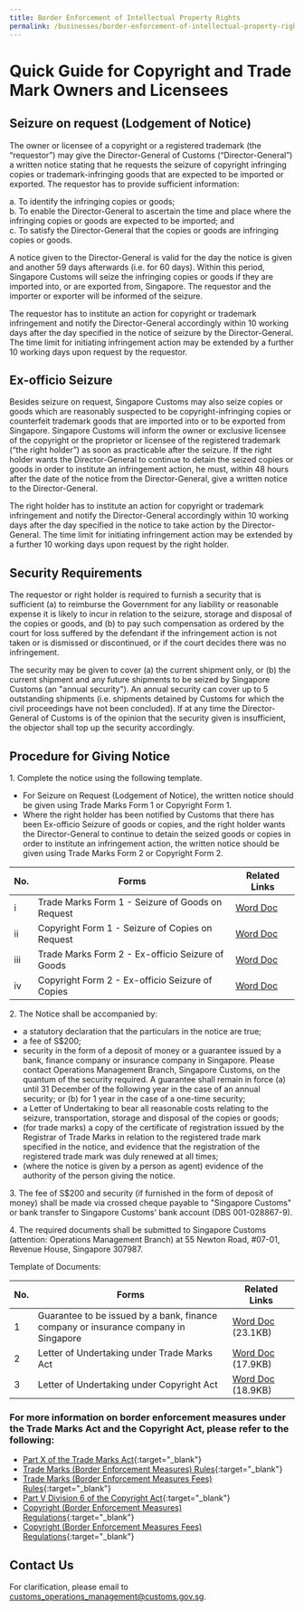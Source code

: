 ```yaml
---
title: Border Enforcement of Intellectual Property Rights
permalink: /businesses/border-enforcement-of-intellectual-property-rights/quick-guide-for-copyright-and-trade-mark-owners-and-licensees
---
```

# Quick Guide for Copyright and Trade Mark Owners and Licensees

## Seizure on request (Lodgement of Notice)

The owner or licensee of a copyright or a registered trademark (the “requestor”) may give the Director-General of Customs (“Director-General”) a written notice stating that he requests the seizure of copyright infringing copies or trademark-infringing goods that are expected to be imported or exported. The requestor has to provide sufficient information:

a\. To identify the infringing copies or goods; <br>
b\. To enable the Director-General to ascertain the time and place where the infringing copies or goods are expected to be imported; and <br>
c\. To satisfy the Director-General that the copies or goods are infringing copies or goods. 

A notice given to the Director-General is valid for the day the notice is given and another 59 days afterwards (i.e. for 60 days). Within this period, Singapore Customs will seize the infringing copies or goods if they are imported into, or are exported from, Singapore. The requestor and the importer or exporter will be informed of the seizure.  
  
The requestor has to institute an action for copyright or trademark infringement and notify the Director-General accordingly within 10 working days after the day specified in the notice of seizure by the Director-General. The time limit for initiating infringement action may be extended by a further 10 working days upon request by the requestor.

## Ex-officio Seizure
  
Besides seizure on request, Singapore Customs may also seize copies or goods which are reasonably suspected to be copyright-infringing copies or counterfeit trademark goods that are imported into or to be exported from Singapore. Singapore Customs will inform the owner or exclusive licensee of the copyright or the proprietor or licensee of the registered trademark (“the right holder”) as soon as practicable after the seizure. If the right holder wants the Director-General to continue to detain the seized copies or goods in order to institute an infringement action, he must, within 48 hours after the date of the notice from the Director-General, give a written notice to the Director-General.  
  
The right holder has to institute an action for copyright or trademark infringement and notify the Director-General accordingly within 10 working days after the day specified in the notice to take action by the Director-General. The time limit for initiating infringement action may be extended by a further 10 working days upon request by the right holder.  
  
## Security Requirements 
  
The requestor or right holder is required to furnish a security that is sufficient (a) to reimburse the Government for any liability or reasonable expense it is likely to incur in relation to the seizure, storage and disposal of the copies or goods, and (b) to pay such compensation as ordered by the court for loss suffered by the defendant if the infringement action is not taken or is dismissed or discontinued, or if the court decides there was no infringement.  
  
The security may be given to cover (a) the current shipment only, or (b) the current shipment and any future shipments to be seized by Singapore Customs (an "annual security"). An annual security can cover up to 5 outstanding shipments (i.e. shipments detained by Customs for which the civil proceedings have not been concluded). If at any time the Director-General of Customs is of the opinion that the security given is insufficient, the objector shall top up the security accordingly.

## Procedure for Giving Notice 
  
 1\. Complete the notice using the following template.

  -   For Seizure on Request (Lodgement of Notice), the written notice should be given using Trade Marks Form 1 or Copyright Form 1.
  -   Where the right holder has been notified by Customs that there has been Ex-officio Seizure of goods or copies, and the right holder wants the Director-General to continue to detain the seized goods or copies in order to institute an infringement action, the written notice should be given using Trade Marks Form 2 or Copyright Form 2.

  | No. | Forms | Related Links |
  |---|---|---|
  | i | Trade Marks Form 1 - Seizure of Goods on Request | [Word Doc](https://go.gov.sg/tmf12022) |
  | ii | Copyright Form 1 - Seizure of Copies on Request | [Word Doc](https://go.gov.sg/crf12021) |
  | iii | Trade Marks Form 2 - Ex-officio Seizure of Goods | [Word Doc](https://go.gov.sg/tmf22022 ) |
  | iv | Copyright Form 2 - Ex-officio Seizure of Copies | [Word Doc](https://go.gov.sg/crf22021) |


 2\. The Notice shall be accompanied by:

  -   a statutory declaration that the particulars in the notice are true;
  -   a fee of S$200;
  -   security in the form of a deposit of money or a guarantee issued by a bank, finance company or insurance company in Singapore. Please contact Operations Management Branch, Singapore Customs, on the quantum of the security required. A guarantee shall remain in force (a) until 31 December of the following year in the case of an annual security; or (b) for 1 year in the case of a one-time security;
  -   a Letter of Undertaking to bear all reasonable costs relating to the seizure, transportation, storage and disposal of the copies or goods;
  -   (for trade marks) a copy of the certificate of registration issued by the Registrar of Trade Marks in relation to the registered trade mark specified in the notice, and evidence that the registration of the registered trade mark was duly renewed at all times;
  -   (where the notice is given by a person as agent) evidence of the authority of the person giving the notice.

 3\. The fee of S$200 and security (if furnished in the form of deposit of money) shall be made via crossed cheque payable to "Singapore Customs" or bank transfer to Singapore Customs' bank account (DBS 001-028867-9).  
  
 4\. The required documents shall be submitted to Singapore Customs (attention: Operations Management Branch) at 55 Newton Road, #07-01, Revenue House, Singapore 307987.  
  
Template of Documents:

| No. | Forms |  Related Links |
|---|---|---|
| 1 |  Guarantee to be issued by a bank, finance company or insurance company in Singapore | [Word Doc](/files/businesses/sample-of-guarantee-template-trade-marks-act-and-copyright-act.docx) (23.1KB) |
| 2 |  Letter of Undertaking under Trade Marks Act | [Word Doc](/files/businesses/letter-of-undertaking-under-trade-marks-act.docx) (17.9KB) |
| 3 | Letter of Undertaking under Copyright Act | [Word Doc](/files/businesses/letter-of-undertaking-under-copyright-act.docx) (18.9KB) |

### For more information on border enforcement measures under the Trade Marks Act and the Copyright Act, please refer to the following:

  
  -   [Part X of the Trade Marks Act](https://sso.agc.gov.sg/Act/TMA1998?ProvIds=pr81-,pr81A-,pr81B-,pr82-,pr83-,pr84-,pr85-,pr85A-,pr85B-,pr86-,pr87-,pr88-,pr89-,pr90-,pr91-,pr92-,pr93-,pr93A-,pr93B-,pr93C-,pr93D-,pr93E-,pr93F-,pr93G-,pr93H-,pr93I-,pr93J-,pr93K-,pr93L-,pr94-,pr95-,pr96-,pr97-,pr98-,pr99-,pr100-){:target="_blank"}
  -   [Trade Marks (Border Enforcement Measures) Rules](https://sso.agc.gov.sg/SL/TMA1998-R2?DocDate=20191112){:target="_blank"}
  -   [Trade Marks (Border Enforcement Measures Fees) Rules](https://sso.agc.gov.sg/SL/TMA1998-S749-2019?DocDate=20191112){:target="_blank"}
  -   [Part V Division 6 of the Copyright Act](https://sso.agc.gov.sg/Act/CA1987?ProvIds=pr140A-,pr140AA-,pr140AB-,pr140B-,pr140C-,pr140D-,pr140E-,pr140EA-,pr140EB-,pr140F-,pr140G-,pr140H-,pr140I-,pr140IA-,pr140J-,pr140K-,pr140L-,pr140LA-,pr140LB-,pr140LC-,pr140LD-,pr140LE-,pr140LF-,pr140LG-,pr140LH-,pr140LI-,pr140LJ-,pr140LK-,pr140LL-){:target="_blank"}
  -   [Copyright (Border Enforcement Measures) Regulations](https://sso.agc.gov.sg/SL/CA1987-RG5?DocDate=20191112){:target="_blank"}
  -   [Copyright (Border Enforcement Measures Fees) Regulations](https://sso.agc.gov.sg/SL/CA1987-S744-2019?DocDate=20191112){:target="_blank"}

## Contact Us

For clarification, please email to  [customs_operations_management@customs.gov.sg](mailto:customs_operations_management@customs.gov.sg).